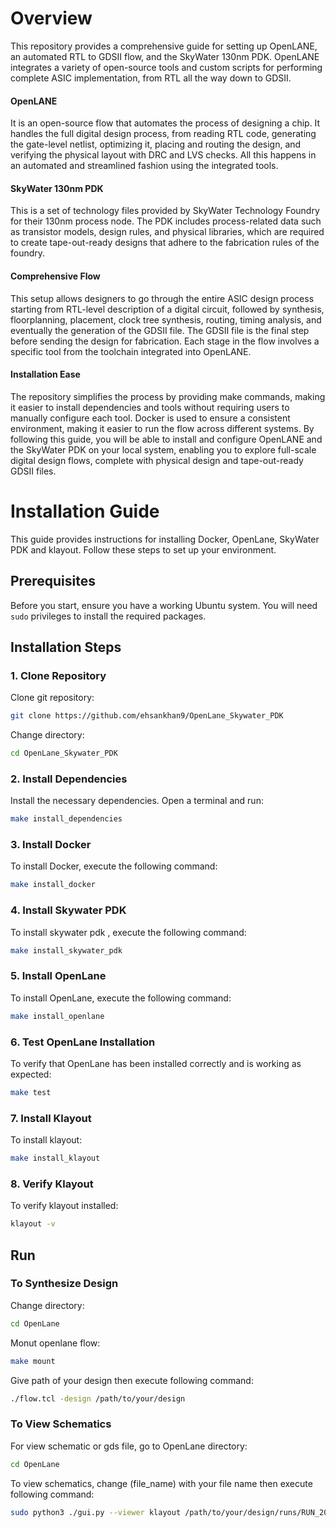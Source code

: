 # Overview
This repository provides a comprehensive guide for setting up OpenLANE, an automated RTL to GDSII flow, and the SkyWater 130nm PDK. OpenLANE integrates a variety of open-source tools and custom scripts for performing complete ASIC implementation, from RTL all the way down to GDSII.

#### OpenLANE 
It is an open-source flow that automates the process of designing a chip. It handles the full digital design process, from reading RTL code, generating the gate-level netlist, optimizing it, placing and routing the design, and verifying the physical layout with DRC and LVS checks. All this happens in an automated and streamlined fashion using the integrated tools.

#### SkyWater 130nm PDK
This is a set of technology files provided by SkyWater Technology Foundry for their 130nm process node. The PDK includes process-related data such as transistor models, design rules, and physical libraries, which are required to create tape-out-ready designs that adhere to the fabrication rules of the foundry.

#### Comprehensive Flow
 This setup allows designers to go through the entire ASIC design process starting from RTL-level description of a digital circuit, followed by synthesis, floorplanning, placement, clock tree synthesis, routing, timing analysis, and eventually the generation of the GDSII file. The GDSII file is the final step before sending the design for fabrication. Each stage in the flow involves a specific tool from the toolchain integrated into OpenLANE.

#### Installation Ease
The repository simplifies the process by providing make commands, making it easier to install dependencies and tools without requiring users to manually configure each tool. Docker is used to ensure a consistent environment, making it easier to run the flow across different systems. By following this guide, you will be able to install and configure OpenLANE and the SkyWater PDK on your local system, enabling you to explore full-scale digital design flows, complete with physical design and tape-out-ready GDSII files.

# Installation Guide
This guide provides instructions for installing Docker, OpenLane, SkyWater PDK and klayout. Follow these steps to set up your environment.

## Prerequisites
Before you start, ensure you have a working Ubuntu system. You will need `sudo` privileges to install the required packages.

## Installation Steps

###  1. Clone Repository
Clone git repository:
```bash
git clone https://github.com/ehsankhan9/OpenLane_Skywater_PDK
```
Change directory:
```bash
cd OpenLane_Skywater_PDK
```
### 2. Install Dependencies
Install the necessary dependencies. Open a terminal and run:
```bash
make install_dependencies
```

### 3. Install Docker
To install Docker, execute the following command:
```bash
make install_docker
```

### 4. Install Skywater PDK
To install skywater pdk , execute the following command:
```bash
make install_skywater_pdk
```

### 5. Install OpenLane
To install OpenLane, execute the following command:
```bash
make install_openlane
```

### 6. Test OpenLane Installation
To verify that OpenLane has been installed correctly and is working as expected:
```bash
make test
```

### 7. Install Klayout
To install klayout:
```bash
make install_klayout
```

### 8. Verify Klayout
To verify klayout installed:
```bash
klayout -v
```

## Run

### To Synthesize Design

Change directory:
```bash
cd OpenLane
```

Monut openlane flow:
```bash
make mount
```

Give path of your design then execute following command:
```bash
./flow.tcl -design /path/to/your/design
```

### To View Schematics
For view schematic or gds file, go to OpenLane directory:
```bash
cd OpenLane
```

To view schematics, change (file_name) with your file name then execute following command:
```bash
sudo python3 ./gui.py --viewer klayout /path/to/your/design/runs/RUN_2024.09.09_03.04.44
```







